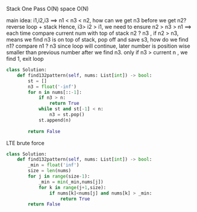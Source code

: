

Stack One Pass O(N) space O(N)

main idea:  i1,i2,i3 ==> n1 < n3  < n2,  how can we get n3 before we get n2?  reverse loop + stack
Hence, i3> i2 > i1, we need to ensure n2 > n3 > n1 ==> each time compare current num with top of stack n2 ? n3 , if n2 > n3, means we find n3 is on top of stack, pop off and save s3, 
how do we find n1? compare n1 ? n3 since loop will continue, later number is position wise smaller than previous number after we find n3. 
only if n3 > current n , we find 1, exit loop 

```python
class Solution:
    def find132pattern(self, nums: List[int]) -> bool:
        st = []
        n3 = float('-inf')
        for n in nums[::-1]:
            if n3 > n:
                return True
            while st and st[-1] < n:
                n3 = st.pop()
            st.append(n)
            
        return False

```
LTE brute force 
```python
class Solution:
    def find132pattern(self, nums: List[int]) -> bool:
        _min = float('inf')
        size = len(nums)
        for j in range(size-1):
            _min = min(_min,nums[j])
            for k in range(j+1,size):
                if nums[k]<nums[j] and nums[k] > _min:
                    return True
        return False

```